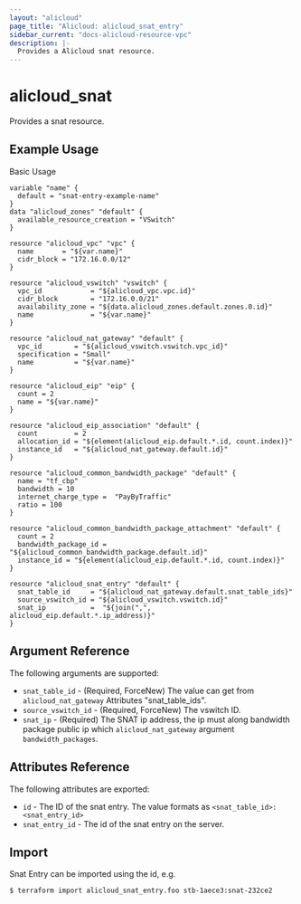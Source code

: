 ```yaml
---
layout: "alicloud"
page_title: "Alicloud: alicloud_snat_entry"
sidebar_current: "docs-alicloud-resource-vpc"
description: |-
  Provides a Alicloud snat resource.
---
```


# alicloud\_snat

Provides a snat resource.

## Example Usage

Basic Usage

```
variable "name" {
  default = "snat-entry-example-name"
}
data "alicloud_zones" "default" {
  available_resource_creation = "VSwitch"
}

resource "alicloud_vpc" "vpc" {
  name       = "${var.name}"
  cidr_block = "172.16.0.0/12"
}

resource "alicloud_vswitch" "vswitch" {
  vpc_id            = "${alicloud_vpc.vpc.id}"
  cidr_block        = "172.16.0.0/21"
  availability_zone = "${data.alicloud_zones.default.zones.0.id}"
  name              = "${var.name}"
}

resource "alicloud_nat_gateway" "default" {
  vpc_id        = "${alicloud_vswitch.vswitch.vpc_id}"
  specification = "Small"
  name          = "${var.name}"
}

resource "alicloud_eip" "eip" {
  count = 2
  name = "${var.name}"
}

resource "alicloud_eip_association" "default" {
  count         = 2
  allocation_id = "${element(alicloud_eip.default.*.id, count.index)}"
  instance_id   = "${alicloud_nat_gateway.default.id}"
}

resource "alicloud_common_bandwidth_package" "default" {
  name = "tf_cbp"
  bandwidth = 10
  internet_charge_type =  "PayByTraffic"
  ratio = 100
}

resource "alicloud_common_bandwidth_package_attachment" "default" {
  count = 2
  bandwidth_package_id = "${alicloud_common_bandwidth_package.default.id}"
  instance_id = "${element(alicloud_eip.default.*.id, count.index)}"
}

resource "alicloud_snat_entry" "default" {
  snat_table_id     = "${alicloud_nat_gateway.default.snat_table_ids}"
  source_vswitch_id = "${alicloud_vswitch.vswitch.id}"
  snat_ip           =  "${join(",", alicloud_eip.default.*.ip_address)}"
}
```

## Argument Reference

The following arguments are supported:

* `snat_table_id` - (Required, ForceNew) The value can get from `alicloud_nat_gateway` Attributes "snat_table_ids".
* `source_vswitch_id` - (Required, ForceNew) The vswitch ID.
* `snat_ip` - (Required) The SNAT ip address, the ip must along bandwidth package public ip which `alicloud_nat_gateway` argument `bandwidth_packages`.

## Attributes Reference

The following attributes are exported:

* `id` - The ID of the snat entry. The value formats as `<snat_table_id>:<snat_entry_id>`
* `snat_entry_id` - The id of the snat entry on the server.

## Import

Snat Entry can be imported using the id, e.g.

```
$ terraform import alicloud_snat_entry.foo stb-1aece3:snat-232ce2
```
